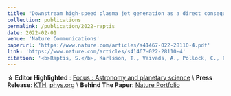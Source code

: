 ```yaml
---
title: "Downstream high-speed plasma jet generation as a direct consequence of shock reformation ☆"
collection: publications
permalink: /publication/2022-raptis
date: 2022-02-01
venue: 'Nature Communications'
paperurl: 'https://www.nature.com/articles/s41467-022-28110-4.pdf'
link: 'https://www.nature.com/articles/s41467-022-28110-4'
citation: '<b>Raptis, S.</b>, Karlsson, T., Vaivads, A., Pollock, C., Plaschke, F., Johlander, A., Trollvik, H.,& Lindqvist, P.-A. (2022). Downstream high-speed plasma jet generation as a direct consequence of shock reformation. Nature Communications. 13, 598 https://doi.org/10.1038/s41467-022-28110-4'
---
```

**☆ Editor Highlighted** :  [Focus : Astronomy and planetary science](https://www.nature.com/collections/bbhbgahdfd) \\
**Press Release**: [KTH](https://www.kth.se/en/aktuellt/nyheter/satellite-data-shows-shocking-way-earth-s-magnetic-field-produces-plasma-jets-1.1139242), [phys.org](https://phys.org/news/2022-02-satellite-earth-magnetic-field-plasma.html) \\
**Behind The Paper**: [Nature Portfolio](https://astronomycommunity.nature.com/posts/how-the-solar-wind-slips-through-earth-s-bow-shock)
